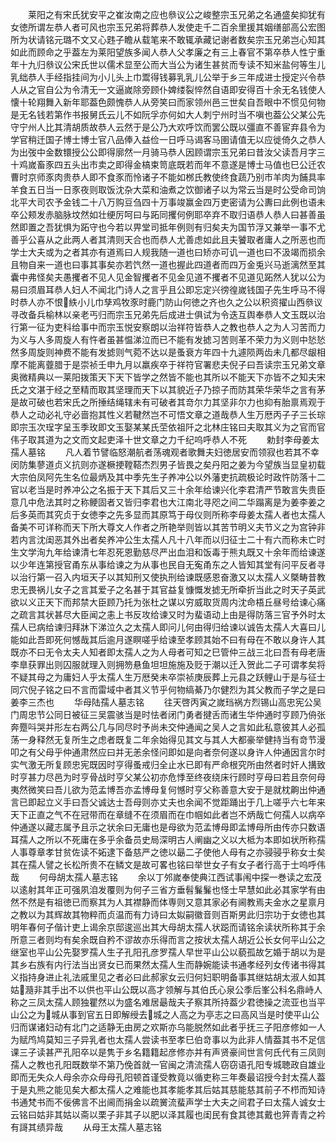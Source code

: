 <!-- { "loadSidebar": true } -->
　　莱阳之有宋氏犹安平之崔汝南之应也叅议公之峻整宗玉兄弟之名通盛矣抑犹有女徳所谓左恭人者可风也宗玉兄弟将葬恭人发使走千二百余里援其姻缮部高公宏图所为状请铭元璐不文又心韪子瞻从载笔来不敢辄承藏记谢者数矣宗玉兄弟岂心知其如此而顾命之乎葢左为莱阳望族多闻人恭人父孝廉之有三上春官不第卒恭人性宁重年十九归叅议公宋氏世以儒术显至公而大当公为诸生甚贫而专读不知米盐何等生儿乳绌恭人手经指挂间为小儿头上巾鬻得钱募乳乳儿公举于乡三年成进士授定兴令恭人从之官自公为令清无一文逼嵗除旁顾仆婢缕裂悴然自语即安得百十余无名钱使人懐十轮翔舞入新年耶葢色颇愧恭人从旁笑曰而家领州邑三世矣自吾眼中不惯见何物是无名钱若第作书报舅氏云儿不如阮孚亦何如大人刺宁州时当不嗔也葢公父某公先守宁州人比其清胡质故恭人云然于是公乃大欢呼饮而罢公既以彊直不善宦弃县令为学官稍迁国子博士博士官八品俸入益俭一日呼马谒客马圉请值无以应徙倚久之恭人为出弢中金数镮授公公即得廓然一月骑马恭人因顾谓宗玉兄弟曰昔汝父读吾月字三十鸡嵗畜豕四五头出市卖之即得金槁束笥底既若而年不意遂是博士马值也巳公迁农曹时京师豕肉贵恭人即不食豕而怜诸子不能如桞氏教使终食蔬乃别市羊肉为餔具率羊食五日当一日豕夜则取饭沈杂大菜和油煮之饮御诸子以为常云当是时公受命司饷北平大司农予金钱二十八万购豆刍四十万事竣赢金四万吏密请为公夀曰此例也语未卒公颊发赤脑脉坟然如壮绠厉呵曰与跖同攫何例耶卒弃不取归语恭人恭人曰甚善虽然即置之吾犹惧为跖守也今若以畀堂司抵年例则有归矣夫为国节浮又兼举一事不尤善乎公喜从之此两人者其清则天合也而恭人尤善虑如此且夫饕取者庸人之所恶也而学士大夫或为之者其亦有道焉曰人规我随一道也曰矫亦可讥一道也曰不汲竭而损余且物自来一道也曰事其事矣亦若饩然一道也握此四道者而四万金兎兴马逝漓然至其囊中弗怪矣夫愚攫者不见人见金智攫者不见金见道不攫者不见道见跖然人犹以公为易曰须眉耳恭人妇人不闻北门诗人之言乎且公即忘定兴徬徨嵗钱国子先生呼马不得时恭人亦不恨紩小儿巾孳鸡牧豕时鹿门防山何徳之齐也久之公以积资擢山西叅议寻改备兵榆林以亲老丐归而宗玉兄弟先后成进士俱试为令迭互舆奉恭人文玉既以治行第一征为吏科给事中而宗玉悦安察朗以治祥符皆恭人之教也恭人之为人习苦而力为义与人多周旋人有忤者虽甚愠涕泣而已不能有发摅习苦则革不荣力为义则中悐悐然多周旋则神费不能有发摅则气菀不达以是蚤衰方年四十九遽陨两齿未几都尽龈相摩不能离虀腊于是崇祯壬申九月以羸疾卒于祥符官署悲夫倪子曰吾读宗玉兄弟文章奥微精典以一莱阳拨策天下天下皆学之然皆不能也其所以不能天下亦皆不之知夫宋氏之文湛于经之至精而取其坚理而天下以其貌近子乃掠子而防其荣华荣华之言有茅是故可破也若宋氏之所捶结绳辖未有可破者其竒尔力其坚非尔力也抑有胎禀焉观于恭人之动必礼守必啬抱其性义若鞬然岂不可悟文章之道哉恭人生万厯丙子子三长琮即宗玉次珵字呈玉季玫即文玉娶某某氏茔依祖阡之北林庄铭曰夫取其义为之官而官伟子取其道为之文而文起吏泽十世文章之力千纪呜呼恭人不死
　　勅封李母姜太孺人墓铭
　　凡人着节譬临怒潮航者荡魂观者歌舞夫妇徳居安而领寂也若其不幸闵防集蓼道贞义抗则亦遂橛挭鞺鞳杰烈男子皆畏之矣丹阳之姜为今望族当显皇初载大宗伯凤阿先生名位最炳及其中季先生子养冲公以外藩吏抗疏极论时政忤防落十二官以老当是时养冲公之名振于天下其后又三十余年给谏兴化李君清严节敢言失贵臣意几中危法其时之称鲠固者又皆归李君也大江南北寻咫之间二华蹋离是为姜李姜之后多英而其究贞于女徳李之先多显而其原笃于母仪则所称李母姜太孺人者也太孺人备美不可详称而天下所大尊文人作者之所艳举则皆以其苦节明义夫节义之为宫钟非若内言沈闺恶其外出者矣养冲公生太孺人凡十八年而以归征士二十有六而称未亡时生文学洵九年给谏清七年忍死恩勤慈尽严出血泪和饭毒于熊丸既又十余年而给谏遂以少年连第授官甬东从事给谏之为从事也民自无寃甬东之人皆知其堂有问平反者寻以治行第一召入内垣天子以其知刑又使执刑给谏既感恩奋激又以太孺人义槩畴昔教忠无畏祸儿女子之言其爱子之名甚于其官益复慷慨发摅无所牵折当此之时天子英武欲以义正天下而邦禁大臣顾乃托为张杜之谋以穷威取货周内沈命梧丘昼号给谏心痛之疏言其状甚尽大臣闻之恚上书反攻给谏又时为蜚语动上由是得防落三官予外时太孺人已病给谏归拜牀下涕泣久之太孺人即问儿何由得归给谏以诚告太孺人大喜曰儿能如此吾即死何憾哉其后逾月遂瞑嗟乎给谏至孝顾其始不曰有母在不敢以身许人其既亦不曰无令太夫人知者即太孺人之为人母者可知之巳管仲三战三北曰吾有母老唐李臯获罪出则囚服就理入则拥笏悬鱼坦坦施施及贬于潮以迁入贺此二子可谓孝矣将不疑其母之为庸妇人乎太孺人生万厯癸未卒崇祯庚辰葬上元县之跃鲤山于是与征士同穴倪子铭之曰不言而雷域中者其义节乎何物缟綦乃尔健烈为其父教而子学之是曰姜李三杰也
　　华母陆孺人墓志铭
　　往天啓丙寅之嵗珰祸方烈锡山高忠宪公吴门周忠节公同日被征三吴震骇当是时怯者闭门勇者揵舌而诸生华仲通时亨顾乃侜张奔蹷呌哭并形左右两公几与同尽时予尚未交仲通闻之吴人之言如此私意彼其人必孤荡一身释然无复所生之虑者既复二年余始得见其文与其人大都豪举健持当有竒节漫叩之有父母乎仲通肃然应曰并无恙余怪问即如是向者奈何遂以身许人仲通因言尔时实气激无所复顾忠宪既因时亨得蚤戒归全止水已即有严命根究所由然者时奸人搆致时亨甚力尽邑为时亨骨战时亨父某公初亦危悸至终夜绕床行顾时亨母曰若且奈何母夷然微笑曰吾儿欲为范孟博吾亦孟博母复何憾时亨父称善意大安于是就枕齁出仲通言已即起立义手曰吾父诚达士吾母则亦丈夫也余闻不觉距踊出于几上嗟乎六七年来天下正直之气不在冠带而在章缝不在须眉而在巾帼如此者岂不炳哉亡何孺人以病卒仲通遂以藏志属予且示之状余曰无庸也是母欲为范孟博母即孟博母所由传亦只数语耳孺人之所以不死庸在多乎余备员史局深明古人阐幽之义以大柢为本即如状所称孺人事尊章孝甘贫佐读不妬逮下备慈严之徳以朂二子使他人母有之亦骎骎乎称女士矣其在孺人譬之长松所贵不在鳞文是故可畧也铭曰举世女子有女子者行高于士呜呼伟哉
　　何母胡太孺人墓志铭
　　余以丁邜嵗奉使典江西试事闱中探一巻读之宏茂以逺射其年正可强夙洎发覆则为何子三省方垂髫鬑鬑也怪士早慧如此必其家学有由然不然是有祖徳已而察其为人其襟静而体専则又意其家必有阃教焉夫金水之星禀月之教以为其辉故其物粹而贞温而有力诗曰太姒嗣徽音则百斯男此归宗功于女徳也其明年春何子偕计吏上谒余京邸逡巡出其大母胡太孺人状跽而请铭余读状所称其于余所意三者则均有矣余既自矜不谬故亦乐得而言之按状太孺人胡近公长女何平山公之继室也平山公先娶罗孺人生子孔阳孔彦罗孺人早世平山公以藐孤故乞婚于胡以为是其乡右族有内行法当出贤女已而果然太孺人生而静婉能读书通孝经列女传诸书得其义指持身进止礼法戚里见之者必曰此郝家女云归何妇职明备事其继姑胡太淑人如其姑瀡非其手出不以供也平山公既以高才领解与其伯氏心泉公季后峯公科名鼎峙人称之三凤太孺人顾独瞿然以为盛名难居朂哉夫子察其所持葢少君徳操之流亚也当平山公之为城从事到官五日即解绶去城之人高之为亭志之曰高风当是时使平山公归而谋诸妇动有北门之适静无由房之欢斯亦乌能脱然如此者乎抚三子阳彦修如一人为赋鸤鸠莫知三子异乳者也太孺人尝读书至孝巳伯竒事以为此非人情葢其书不足信课三子读甚严孔阳卒以是隽于乡名籍籍起彦修亦并有声贤豪间世言何氏代有三凤则孺人之教也孔阳既数举不第乃俛首就一官闽之清流孺人窃窃语孔阳专城聴政自雄业即而无失众人母余亦众母母孔阳顿首谨受教竟以循吏称三年奏最诏授今封太孺人葢于是丸熊之能见矣大都太孺人之难能也其孝能孝其后姑其慈能慈其前子不栉而知诗书通梵书而不佞佛言不出阃而捐金以疏黉流蜚声学士大夫之间君子曰太孺人诚女士云铭曰姑非其姑以斋以栗子非其子以肥以泽其履也闺民有食其徳其戴也笄青青之衿有謌其绩异哉
　　从母王太孺人墓志铭
